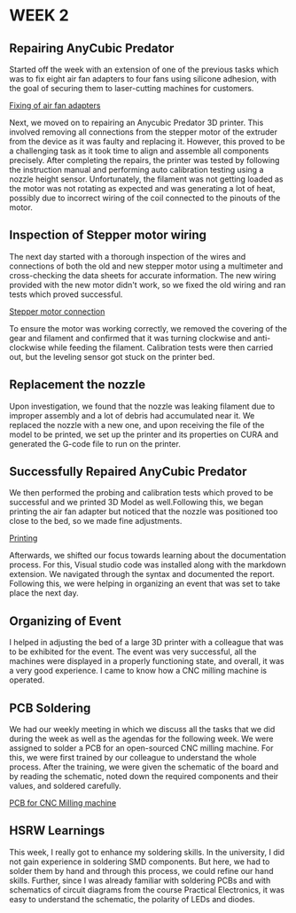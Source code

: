 # WEEK 2
## Repairing AnyCubic Predator

Started off the week with an extension of one of the previous tasks which was to fix eight air fan adapters to four fans using silicone adhesion, with the goal of securing them to laser-cutting machines for customers. 

[Fixing of air fan adapters](IMG6.jpeg)


Next, we moved on to repairing an Anycubic Predator 3D printer. This involved removing all connections from the stepper motor of the extruder from the device as it was faulty and replacing it. However, this proved to be a challenging task as it took time to align and assemble all components precisely. After completing the repairs, the printer was tested by following the instruction manual and performing auto calibration testing using a nozzle height sensor. Unfortunately, the filament was not getting loaded as the motor was not rotating as expected and was generating a lot of heat, possibly due to incorrect wiring of the coil connected to the pinouts of the motor.

## Inspection of Stepper motor wiring
The next day started with a thorough inspection of the wires and connections of both the old and new stepper motor using a multimeter and cross-checking the data sheets for accurate information. The new wiring provided with the new motor didn't work, so we fixed the old wiring and ran tests which proved successful.

[Stepper motor connection](IMG7.jpeg)

 To ensure the motor was working correctly, we removed the covering of the gear and filament and confirmed that it was turning clockwise and anti-clockwise while feeding the filament. Calibration tests were then carried out, but the leveling sensor got stuck on the printer bed.

## Replacement the nozzle
 Upon investigation, we found that the nozzle was leaking filament due to improper assembly and a lot of debris had accumulated near it. We replaced the nozzle with a new one, and upon receiving the file of the model to be printed, we set up the printer and its properties on CURA and generated the G-code file to run on the printer.

## Successfully Repaired AnyCubic Predator
We then performed the probing and calibration tests which proved to be successful and we printed 3D Model as well.Following this, we began printing the air fan adapter but noticed that the nozzle was positioned too close to the bed, so we made fine adjustments.

[Printing](IMG8.jpeg)

 Afterwards, we shifted our focus towards learning about the documentation process. For this, Visual studio code was installed along with the markdown extension. We navigated through the syntax and documented the report. Following this, we were helping in organizing an event that was set to take place the next day.

## Organizing of Event
I helped in adjusting the bed of a large 3D printer with a colleague that was to be exhibited for the event.  The event was very successful, all the machines were displayed in a properly functioning state, and overall, it was a very good experience. I came to know how a CNC milling machine is operated.

## PCB Soldering
We had our weekly meeting in which we discuss all the tasks that we did during the week as well as the agendas for the following week. We were assigned to solder a PCB for an open-sourced CNC milling machine. For this, we were first trained by our colleague to understand the whole process. After the training, we were given the schematic of the board and by reading the schematic, noted down the required components and their values, and soldered carefully.

[PCB for CNC Milling machine](IMG9.jpeg)

## HSRW Learnings
This week, I really got to enhance my soldering skills. In the university, I did not gain experience in soldering SMD components. But here, we had to solder them by hand and through this process, we could refine our hand skills. Further, since I was already familiar with soldering PCBs and with schematics of circuit diagrams from the course Practical Electronics, it was easy to understand the schematic, the polarity of LEDs and diodes.




